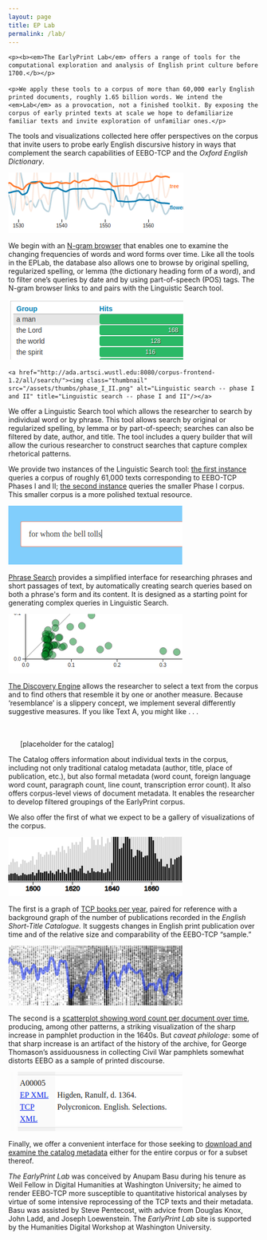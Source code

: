 ```yaml
---
layout: page
title: EP Lab
permalink: /lab/
---
```


<div class="post-content">

    <p><b><em>The EarlyPrint Lab</em> offers a range of tools for the computational exploration and analysis of English print culture before 1700.</b></p>

    <p>We apply these tools to a corpus of more than 60,000 early English printed documents, roughly 1.65 billion words. We intend the <em>Lab</em> as a provocation, not a finished toolkit. By exposing the corpus of early printed texts at scale we hope to defamiliarize familiar texts and invite exploration of unfamiliar ones.</p>

<p>The tools and visualizations collected here offer perspectives on the corpus that invite users to probe early English discursive history in ways that complement the search capabilities of EEBO-TCP and the <em>Oxford English Dictionary</em>.</p>

<div class="float_image_div">
    <a href="http://localhost:4000/lab/tool_ngram_browser.html"><img class="thumbnail" src="/assets/thumbs/n_gram.png" alt="N-gram browser" title="N-gram browser"/></a>
</div>

<p>We begin with an <a href="https://earlyprint.org/lab/tool_ngram_browser.html?">N-gram
browser</a> that
enables one to examine the changing frequencies of words and word forms
over time. Like all the tools in the EPLab, the database also allows one
to browse by original spelling, regularized spelling, or lemma (the
dictionary heading form of a word), and to filter one’s queries by date
and by using part-of-speech (POS) tags. The N-gram browser links to and
pairs with the Linguistic Search tool.</p>

<div class="float_image_div">
    <a href="http://ada.artsci.wustl.edu:8080/corpus-frontend-1.2/am_ix/search/"><img class="thumbnail" src="/assets/thumbs/phase_I.png" alt="Linguistic search -- phase I" title="Linguistic search -- phase I"/></a>

    <a href="http://ada.artsci.wustl.edu:8080/corpus-frontend-1.2/all/search/"><img class="thumbnail" src="/assets/thumbs/phase_I_II.png" alt="Linguistic search -- phase I and II" title="Linguistic search -- phase I and II"/></a>
</div>

<p>We offer a Linguistic Search tool which allows the researcher to search
by individual word or by phrase. This tool allows search by original or
regularized spelling, by lemma or by part-of-speech; searches can also
be filtered by date, author, and title. The tool includes a query
builder that will allow the curious researcher to construct searches
that capture complex rhetorical patterns. 

We provide two instances of
the Linguistic Search tool: <a href="http://ada.artsci.wustl.edu:8080/corpus-frontend-1.2/all/search/">the first instance</a> queries a corpus of
roughly 61,000 texts corresponding to EEBO-TCP Phases I and II; <a href="http://ada.artsci.wustl.edu:8080/corpus-frontend-1.2/am_ix/search/">the
second instance</a> queries the smaller Phase I corpus. This smaller corpus
is a more polished textual resource.</p>

<div style="clear:both;"></div>

<div class="float_image_div">
    <a href="https://earlyprint.org/lab/tool_phrase_search.html"><img class="thumbnail" src="/assets/thumbs/phase_search.png" alt="Phrase search" title="Phrase search"/></a>
</div>

<p><a href="https://earlyprint.org/lab/tool_phrase_search.html">Phrase Search</a> provides a simplified interface for researching phrases and short passages of text, by automatically creating search queries based on both a phrase's form and its content. It is designed as a starting point for generating complex queries in Linguistic Search.</p>

<div style="clear:both;"></div>

<div class="float_image_div">
    <a href="https://earlyprint.org/lab/tool_discovery_engine.html?which_to_do=find_texts&eebo_tcp_id=A43441&n_results=35&tfidf_weight=6&mallet_weight=6&tag_weight=6"><img class="thumbnail" src="/assets/thumbs/disco.png" alt="Discovery engine" title="Discovery engine"/></a>
</div>

<p><a href="https://earlyprint.org/lab/tool_discovery_engine.html?which_to_do=find_texts&amp;eebo_tcp_id=A43441&amp;n_results=35&amp;tfidf_weight=6&amp;mallet_weight=6&amp;tag_weight=6">The Discovery Engine</a> allows the researcher to select a text from the
corpus and to find others that resemble it by one or another measure.
Because ‘resemblance’ is a slippery concept, we implement several
differently suggestive measures. If you like Text A, you might like . . .</p>

<div style="clear:both;"></div>

<div class="float_image_div">
    <span class="thumbnail"><br/><br/>&nbsp;&nbsp;&nbsp;&nbsp;&nbsp;&nbsp;[placeholder for the catalog]</span>
</div>

<p>The Catalog offers information about individual texts in the corpus,
including not only traditional catalog metadata (author, title, place of
publication, etc.), but also formal metadata (word count, foreign
language word count, paragraph count, line count,
transcription error count). It also offers corpus-level views of
document metadata. It enables the researcher to develop filtered
groupings of the EarlyPrint corpus.</p>

<p>We also offer the first of what we expect to be a gallery of
visualizations of the corpus.</p>

<div class="float_image_div">
    <a href="https://earlyprint.org/lab/tool_eebo_estc_texts.html"><img class="thumbnail" src="/assets/thumbs/text_counts.png" alt="TCP books per year" title="TCP books per year"/></a>
</div>

<p>The first is a graph of <a href="https://earlyprint.org/lab/tool_eebo_estc_texts.html">TCP books per
year</a>, paired for
reference with a background graph of the number of publications recorded
in the <em>English Short-Title Catalogue.</em> It suggests changes in English
print publication over time and of the relative size and comparability
of the EEBO-TCP “sample.”</p>

<div style="clear:both;"></div>

<div class="float_image_div">
    <a href="https://earlyprint.org/lab/tool_words_per_year.html"><img class="thumbnail" src="/assets/thumbs/words_per_year.png" alt="Word count per document over time" title="Word count per document over time" /></a>
</div>

<p>The second is a <a href="https://earlyprint.org/lab/tool_words_per_year.html">scatterplot showing word count per document over
time</a>, producing,
among other patterns, a striking visualization of the sharp increase in
pamphlet production in the 1640s. But <em>caveat philologe</em>: some of that
sharp increase is an artifact of the history of the archive, for George
Thomason’s assiduousness in collecting Civil War pamphlets somewhat
distorts EEBO as a sample of printed discourse.</p>

<div style="clear:both;"></div>

<div class="float_image_div">
    <a href="https://earlyprint.org/download/"><img class="thumbnail" src="/assets/thumbs/download.png" alt="Download and examine catalog metadata" title="Download and examine catalog metadata"/></a>
</div>

<p>Finally, we offer a convenient interface for those seeking to <a href="https://earlyprint.org/download/">download
and examine the catalog metadata</a> either for the entire corpus or for a
subset thereof.</p>

<p><em>The EarlyPrint Lab</em> was conceived by Anupam Basu during his tenure as
Weil Fellow in Digital Humanities at Washington University; he aimed to
render EEBO-TCP more susceptible to quantitative historical analyses by
virtue of some intensive reprocessing of the TCP texts and their
metadata. Basu was assisted by Steve Pentecost, with advice from Douglas
Knox, John Ladd, and Joseph Loewenstein. The <em>EarlyPrint Lab</em> site is
supported by the Humanities Digital Workshop at Washington University.</p>

<link rel="stylesheet" type="text/css" href="/assets/tools/css/common_tool_styles.css?v=1500">


  </div>


<link rel="stylesheet" type="text/css" href="/assets/tools/css/common_tool_styles.css?v=1500"/>
